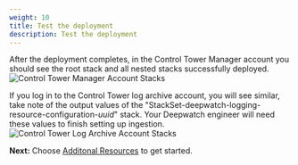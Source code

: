 ```yaml
---
weight: 10
title: Test the deployment
description: Test the deployment
---
```


After the deployment completes, in the Control Tower Manager account you should see the root stack and all nested stacks successfully deployed.
![Control Tower Manager Account Stacks](/images/test-deployment.png)

If you log in to the Control Tower log archive account, you will see similar, take note of the output values of the "StackSet-deepwatch-logging-resource-configuration-*uuid*" stack. Your Deepwatch engineer will need these values to finish setting up ingestion.
![Control Tower Log Archive Account Stacks](/images/test-deployment2.png)


**Next:** Choose [Additonal Resources](/additional-resources/index.html) to get started.